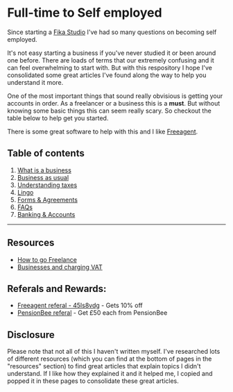 # Full-time to Self employed

Since starting a [Fika Studio](https://www.fika.studio/) I've had so many questions on becoming self employed. 

It's not easy starting a business if you've never studied it or been around one before. There are loads of terms that our extremely confusing and it can feel overwhelming to start with. But with this respository I hope I've consolidated some great articles I've found along the way to help you understand it more.

One of the most important things that sound really obvisious is getting your accounts in order. As a freelancer or a business this is a **must**. But without knowing some basic things this can seem really scary. So checkout the table below to help get you started.



There is some great software to help with this and I like [Freeagent](https://www.freeagent.com/).

## Table of contents


1. [What is a business](https://github.com/drydenwilliams/full-time-to-self-employed/tree/master/what-is-a-business)
2. [Business as usual](https://github.com/drydenwilliams/full-time-to-self-employed/tree/master/business-as-usual)
3. [Understanding taxes](https://github.com/drydenwilliams/full-time-to-self-employed/tree/master/understanding-taxes)
4. [Lingo](https://github.com/drydenwilliams/full-time-to-self-employed/tree/master/self-employed-lingo)
5. [Forms & Agreements](https://github.com/drydenwilliams/full-time-to-self-employed/tree/master/forms-and-agreements)
6. [FAQs](https://github.com/drydenwilliams/full-time-to-self-employed/tree/master/faqs)
7. [Banking & Accounts]()

---

## Resources

* [How to go Freelance](https://www.creativeboom.com/tips/how-to-go-freelance-step-by-step-guide/)
* [Businesses and charging VAT](https://www.gov.uk/vat-businesses)

## Referals and Rewards:

* [Freeagent referal - 45ls8vdg](http://fre.ag/45ls8vdg) - Gets 10% off
* [PensionBee referal](http://refer.pensionbee.com/mQeFhLR) - Get £50 each from PensionBee

## Disclosure

Please note that not all of this I haven't written myself. I've researched lots of different resources (which you can find at the bottom of pages in the "resources" section) to find great articles that explain topics I didn't understand. If I like how they explained it and it helped me, I copied and popped it in these pages to consolidate these great articles.
